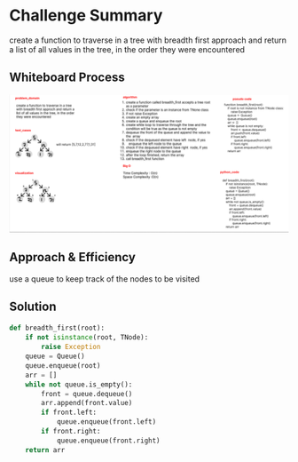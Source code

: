 # Challenge Summary

create a function to traverse in a tree with breadth first approach and return a
list of all values in the tree, in the order they were encountered

## Whiteboard Process

![tree_bredth_first](tree_breadth_first.png)

## Approach & Efficiency

use a queue to keep track of the nodes to be visited

## Solution

```python
def breadth_first(root):
    if not isinstance(root, TNode):
        raise Exception
    queue = Queue()
    queue.enqueue(root)
    arr = []
    while not queue.is_empty():
        front = queue.dequeue()
        arr.append(front.value)
        if front.left:
            queue.enqueue(front.left)
        if front.right:
            queue.enqueue(front.right)
    return arr
```